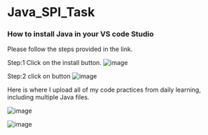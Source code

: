 # Java_SPI_Task
<h3>How to install Java in your VS code Studio</h3>
Please follow the steps provided in the link.


Step:1
Click on the install button.
![image](https://github.com/Soum-ik/Java_SPI_Task/assets/110479389/f6b74bb0-f8ef-408e-b1f8-8788131bfbe5)

Step:2
click on button
![image](https://github.com/Soum-ik/Java_SPI_Task/assets/110479389/f2f9d347-a538-4739-b944-b628d8d528bf)



Here is where I upload all of my code practices from daily learning, including multiple Java files.



![image](https://github.com/Soum-ik/Java_SPI_Task/assets/110479389/760b8eb2-7a8e-40e5-906a-7091ee147e43)

![image](https://github.com/Soum-ik/Java_SPI_Task/assets/110479389/35938de8-5bd1-494a-9f85-8032f88ace25)
